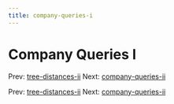 ```yaml
---
title: company-queries-i
---
```


# Company Queries I

Prev: [tree-distances-ii](tree-distances-ii.md)
Next:
[company-queries-ii](company-queries-ii.md)

Prev: [tree-distances-ii](tree-distances-ii.md)
Next:
[company-queries-ii](company-queries-ii.md)
